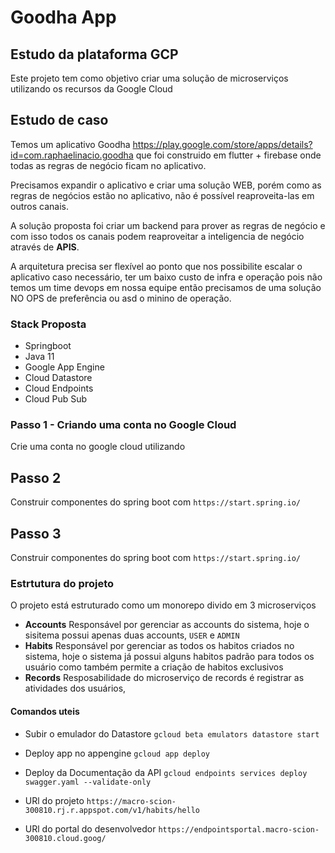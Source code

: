 # Goodha App

## Estudo da plataforma GCP

Este projeto tem como objetivo criar uma solução de microserviços utilizando os recursos da Google Cloud

## Estudo de caso

Temos um aplicativo Goodha https://play.google.com/store/apps/details?id=com.raphaelinacio.goodha que foi construido em
flutter + firebase onde todas as regras de negócio ficam no aplicativo.

Precisamos expandir o aplicativo e criar uma solução WEB, porém como as regras de negócios estão no aplicativo, não é
possível reaproveita-las em outros canais.

A solução proposta foi criar um backend para prover as regras de negócio e com isso todos os canais podem reaproveitar a
inteligencia de negócio através de **APIS**.

A arquitetura precisa ser flexível ao ponto que nos possibilite escalar o aplicativo caso necessário, ter um baixo custo
de infra e operação pois não temos um time devops em nossa equipe então precisamos de uma solução NO OPS de preferência
ou asd o minino de operação.

### Stack Proposta

* Springboot
* Java 11
* Google App Engine
* Cloud Datastore
* Cloud Endpoints
* Cloud Pub Sub

### Passo 1 - Criando uma conta no Google Cloud

Crie uma conta no google cloud utilizando

## Passo 2

Construir componentes do spring boot com ``https://start.spring.io/``

## Passo 3

Construir componentes do spring boot com ``https://start.spring.io/``

### Estrtutura do projeto

O projeto está estruturado como um monorepo divido em 3 microserviços

- **Accounts** Responsável por gerenciar as accounts do sistema, hoje o sisitema possui apenas duas accounts, `USER`
  e `ADMIN`
- **Habits** Responsável por gerenciar as todos os habitos criados no sistema, hoje o sistema já possui alguns habitos
  padrão para todos os usuário como também permite a criação de habitos exclusivos
- **Records** Resposabilidade do microserviço de records é registrar as atividades dos usuários,

#### Comandos uteis

* Subir o emulador do Datastore ``gcloud beta emulators datastore start``

* Deploy app no appengine ``gcloud app deploy``

* Deploy da Documentação da API ``gcloud endpoints services deploy swagger.yaml --validate-only``

* URl do projeto ``https://macro-scion-300810.rj.r.appspot.com/v1/habits/hello``

* URl do portal do desenvolvedor ``https://endpointsportal.macro-scion-300810.cloud.goog/``
